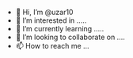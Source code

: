 - 👋 Hi, I’m @uzar10
- 👀 I’m interested in .....
- 🌱 I’m currently learning .....
- 💞️ I’m looking to collaborate on .... 
- 📫 How to reach me ...

<!---
uzar10/uzar10 is a ✨ special ✨ repository because its `README.md` (this file) appears on your GitHub profile.
You can click the Preview link to take a look at your changes.
--->
